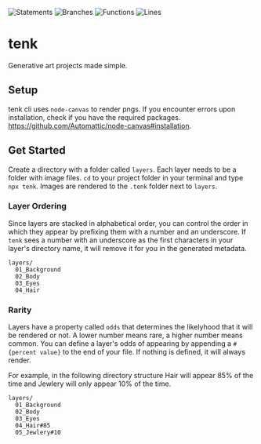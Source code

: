 ![Statements](https://img.shields.io/badge/statements-100%25-brightgreen.svg?style=flat)
![Branches](https://img.shields.io/badge/branches-100%25-brightgreen.svg?style=flat)
![Functions](https://img.shields.io/badge/functions-100%25-brightgreen.svg?style=flat)
![Lines](https://img.shields.io/badge/lines-100%25-brightgreen.svg?style=flat)

# tenk

Generative art projects made simple.

## Setup

tenk cli uses `node-canvas` to render pngs. If you encounter errors upon installation, check if you have the required packages. https://github.com/Automattic/node-canvas#installation.

## Get Started

Create a directory with a folder called `layers`. Each layer needs to be a folder with image files.
`cd` to your project folder in your terminal and type `npx tenk`. Images are rendered to the `.tenk` folder next to `layers`.

### Layer Ordering

Since layers are stacked in alphabetical order, you can control the order in which they appear by prefixing them with a number and an underscore. If `tenk` sees a number with an underscore as the first characters in your layer's directory name, it will remove it for you in the generated metadata.

```
layers/
  01_Background
  02_Body
  03_Eyes
  04_Hair
```

### Rarity

Layers have a property called `odds` that determines the likelyhood that it will be rendered or not. A lower number means rare, a higher number means common. You can define a layer's odds of appearing by appending a `#{percent value}` to the end of your file. If nothing is defined, it will always render.

For example, in the following directory structure Hair will appear 85% of the time and Jewlery will only appear 10% of the time.

```
layers/
  01_Background
  02_Body
  03_Eyes
  04_Hair#85
  05_Jewlery#10
```
